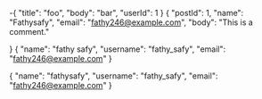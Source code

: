 -{
       "title": "foo",
       "body": "bar",
       "userId": 1
     }
{
       "postId": 1,
       "name": "Fathysafy",
       "email": "fathy246@example.com",
       "body": "This is a comment."
   
  }
{
       "name": "fathy safy",
       "username": "fathy_safy",
       "email": "fathy246@example.com"
     }

{
       "name": "fathysafy",
       "username": "fathy_safy",
       "email": "fathy246@example.com"
     }
